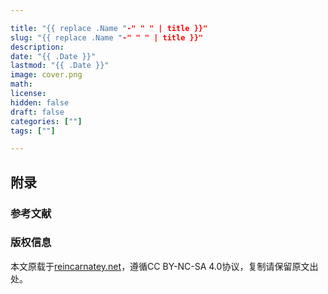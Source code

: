 ```yaml
---

title: "{{ replace .Name "-" " " | title }}"
slug: "{{ replace .Name "-" " " | title }}"
description: 
date: "{{ .Date }}"
lastmod: "{{ .Date }}"
image: cover.png
math: 
license: 
hidden: false
draft: false 
categories: [""]
tags: [""]

---
```


## 附录

### 参考文献

### 版权信息

本文原载于[reincarnatey.net](https://blog.reincarnatey.net)，遵循CC BY-NC-SA 4.0协议，复制请保留原文出处。
